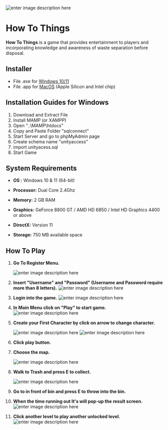 ![enter image description here](https://media.discordapp.net/attachments/1185153754274734100/1185154784735531038/Untitled-1_copy.png?ex=658e9467&is=657c1f67&hm=2737120ec0202a57bda45e65c7c80d9586fbc21a3c088e0a9b4c201e5799a1fc&=&format=webp&quality=lossless&width=2566&height=1284)
# How To Things

**How To Things**  is a game that provides entertainment to players and incorporating knowledge and awareness of waste separation before disposal.

## Installer

 - File .exe for [Windows 10/11](https://mailkmuttacth-my.sharepoint.com/:f:/g/personal/chanchanon_rang_kmutt_ac_th/EltGRlS2QhRKvaDC_5hZ9pMB3cjv1o2JETPymc-JP72s-w?e=RQLcop)
 - File .app for [MacOS](https://mailkmuttacth-my.sharepoint.com/:f:/g/personal/chanchanon_rang_kmutt_ac_th/EqP_vXHceUFKjP9IPOunhRkBnNKji6tDN79OxwN1so7SdQ?e=cTKlGS) (Apple Silicon and Intel chip)




## Installation Guides for Windows

1.  Download and Extract File
2.  Install MAMP (or XAMPP)
3.  Open "..\MAMP\htdocs"
4.  Copy and Paste Folder "sqlconnect"
5.  Start Server and go to phpMyAdmin page
6.  Create schema name "unityaccess"
7. import unityacess.sql 
8. Start Game

## System Requirements

-   **OS :**  Windows 10 & 11 (64-bit)  
    
-   **Processor:**  Dual Core 2.4Ghz  
    
-   **Memory:**  2 GB RAM  
    
-   **Graphics:**  GeForce 8800 GT / AMD HD 6850 / Intel HD Graphics 4400 or above  
    
-   **DirectX:**  Version 11  
    
-   **Storage:**  750 MB available space

## How To Play

1.  **Go To Register Menu.**

	![enter image description here](https://media.discordapp.net/attachments/1185153754274734100/1185160050755518535/Screenshot_2023-12-15_165235.png?ex=658e994f&is=657c244f&hm=6fec9a1e43dbe2ed85a321e1d78730010851ae0a2722193d77df01a912776d0f&=&format=webp&quality=lossless&width=2470&height=1392)

2.  **Insert "Username" and "Password" (Username and Password require more than 8 letters).**
![enter image description here](https://media.discordapp.net/attachments/1185153754274734100/1185160051577585714/Screenshot_2023-12-15_165328.png?ex=658e994f&is=657c244f&hm=a093effc76cc6d7218b87b71a6d592a696a2c0554bac9cd9db634d1ac7280d5f&=&format=webp&quality=lossless&width=2490&height=1390)

3.  **Login into the game.**
![enter image description here](https://media.discordapp.net/attachments/1185153754274734100/1185160050755518535/Screenshot_2023-12-15_165235.png?ex=658e994f&is=657c244f&hm=6fec9a1e43dbe2ed85a321e1d78730010851ae0a2722193d77df01a912776d0f&=&format=webp&quality=lossless&width=2470&height=1392)

4.  **In Main Menu click on "Play" to start game.**
![enter image description here](https://media.discordapp.net/attachments/1185153754274734100/1185160050755518535/Screenshot_2023-12-15_165235.png?ex=658e994f&is=657c244f&hm=6fec9a1e43dbe2ed85a321e1d78730010851ae0a2722193d77df01a912776d0f&=&format=webp&quality=lossless&width=2470&height=1392)

5.  **Create your First Character by click on arrow to change character.**

	![enter image description here](https://media.discordapp.net/attachments/1185153754274734100/1185160052844281907/Screenshot_2023-12-15_165437.png?ex=658e994f&is=657c244f&hm=85380b59cdb77bbb1091a1a53ee2444ccb30e625ee59a3dd164f7c1bdc1be205&=&format=webp&quality=lossless&width=2484&height=1392)
	![enter image description here](https://media.discordapp.net/attachments/1185153754274734100/1185160053204975656/Screenshot_2023-12-15_165504.png?ex=658e994f&is=657c244f&hm=85486de15cd5a5f2579a820d606ef9d62a82088b941eefa214e099852387aba9&=&format=webp&quality=lossless&width=2478&height=1392)
6.  **Click play button.**
7.  **Choose the map.**

	![enter image description here](https://media.discordapp.net/attachments/1185153754274734100/1185160053536342037/Screenshot_2023-12-15_165519.png?ex=658e994f&is=657c244f&hm=b03b37d1ad94c463ed88624bc675efd96a0d34ae0b08388aeb32e0ef43090643&=&format=webp&quality=lossless&width=2478&height=1392)
8.  **Walk to Trash and press E to collect.**

	![enter image description here](https://media.discordapp.net/attachments/1185153754274734100/1185160054085779526/Screenshot_2023-12-15_165558.png?ex=658e9950&is=657c2450&hm=6649b1f2f6ad300ef0336303a0af26c31e499a763cc6f41d3fcd7f0549a24bb0&=&format=webp&quality=lossless&width=2484&height=1392)
9.  **Go to in front of bin and press E to throw into the bin.**
10.  **When the time running out It's will pop-up the result screen.**
![enter image description here](https://media.discordapp.net/attachments/1185153754274734100/1185160054639439943/Screenshot_2023-12-15_165728.png?ex=658e9950&is=657c2450&hm=62372e4f394be1d410d8c9800ea92b288a858b388b0644174e7b2503429177d4&=&format=webp&quality=lossless&width=2480&height=1392)
11.  **Click another level to play another unlocked level.**
![enter image description here](https://media.discordapp.net/attachments/1185153754274734100/1185160055113400350/Screenshot_2023-12-15_165741.png?ex=658e9950&is=657c2450&hm=1366e719d5497ee4f209c439297b802527c462650e2fbc8c94721a4b1da246ab&=&format=webp&quality=lossless&width=2480&height=1392)


